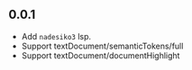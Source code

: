## 0.0.1
- Add `nadesiko3` lsp.
- Support textDocument/semanticTokens/full
- Support textDocument/documentHighlight
